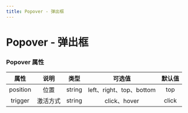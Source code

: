 ```yaml
---
title: Popover - 弹出框
---
```

# Popover - 弹出框

<ClientOnly>
<popover-click-demos></popover-click-demos>
<popover-hover-demos></popover-hover-demos>
</ClientOnly>

### Popover 属性
|   属性   |   说明   |  类型  |          可选值          | 默认值 |
| :------: | :------: | :----: | :----------------------: | :----: |
| position |   位置   | string | left、right、top、bottom |  top   |
| trigger  | 激活方式 | string |       click、hover       | click  |